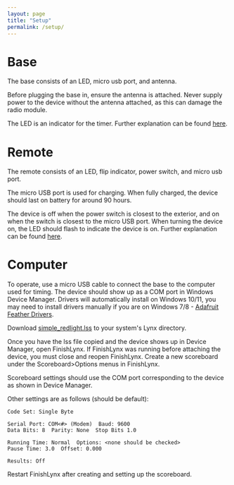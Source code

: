 ```yaml
---
layout: page
title: "Setup"
permalink: /setup/
---
```


# Base

The base consists of an LED, micro usb port, and antenna. 

Before plugging the base in, ensure the antenna is attached. Never supply power to the device without the antenna attached, as this can damage the radio module.

The LED is an indicator for the timer. Further explanation can be found [here](/starter_indicator_docs/base).

# Remote

The remote consists of an LED, flip indicator, power switch, and micro usb port.

The micro USB port is used for charging. When fully charged, the device should last on battery for around 90 hours.

The device is off when the power switch is closest to the exterior, and on when the switch is closest to the micro USB port. When turning the device on, the LED should flash to indicate the device is on. Further explanation can be found [here](/starter_indicator_docs/remote).

# Computer

To operate, use a micro USB cable to connect the base to the computer used for timing. The device should show up as a COM port in Windows Device Manager. Drivers will automatically install on Windows 10/11, you may need to install drivers manually if you are on Windows 7/8 - [Adafruit Feather Drivers](https://github.com/adafruit/Adafruit_Windows_Drivers/releases).

Download [simple_redlight.lss](simple_redlight.lss) to your system's Lynx directory.

Once you have the lss file copied and the device shows up in Device Manager, open FinishLynx. If FinishLynx was running before attaching the device, you must close and reopen FinishLynx. Create a new scoreboard under the Scoreboard>Options menus in FinishLynx.

Scoreboard settings should use the COM port corresponding to the device as shown in Device Manager. 

Other settings are as follows (should be default):

```plaintext
Code Set: Single Byte

Serial Port: COM<#> (Modem)  Baud: 9600
Data Bits: 8  Parity: None  Stop Bits 1.0

Running Time: Normal  Options: <none should be checked>
Pause Time: 3.0  Offset: 0.000

Results: Off
```
Restart FinishLynx after creating and setting up the scoreboard.
